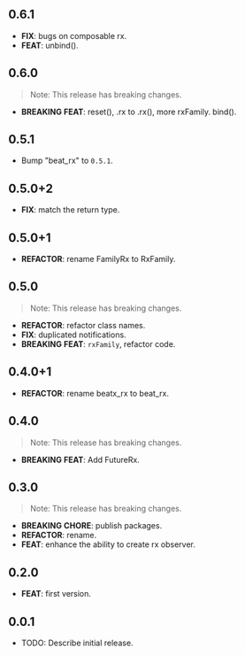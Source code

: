 ## 0.6.1

 - **FIX**: bugs on composable rx.
 - **FEAT**: unbind().

## 0.6.0

> Note: This release has breaking changes.

 - **BREAKING** **FEAT**: reset(), .rx to .rx(), more rxFamily. bind().

## 0.5.1

 - Bump "beat_rx" to `0.5.1`.

## 0.5.0+2

 - **FIX**: match the return type.

## 0.5.0+1

 - **REFACTOR**: rename FamilyRx to RxFamily.

## 0.5.0

> Note: This release has breaking changes.

 - **REFACTOR**: refactor class names.
 - **FIX**: duplicated notifications.
 - **BREAKING** **FEAT**: `rxFamily`, refactor code.

## 0.4.0+1

 - **REFACTOR**: rename beatx_rx to beat_rx.

## 0.4.0

> Note: This release has breaking changes.

 - **BREAKING** **FEAT**: Add FutureRx.

## 0.3.0

> Note: This release has breaking changes.

- **BREAKING** **CHORE**: publish packages.
- **REFACTOR**: rename.
- **FEAT**: enhance the ability to create rx observer.

## 0.2.0

- **FEAT**: first version.

## 0.0.1

- TODO: Describe initial release.
